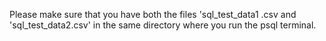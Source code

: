 Please make sure that you have both the files 'sql_test_data1 .csv and 'sql_test_data2.csv' in the same directory where you run the psql terminal.
